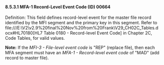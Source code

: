 #### 8.5.3.1 MFA-1 Record-Level Event Code (ID) 00664

Definition: This field defines record-level event for the master file record identified by the MFI segment and the primary key in this segment. Refer to file:///E:\V2\v2.9%20final%20Nov%20from%20Frank\V29_CH02C_Tables.docx#HL70180[HL7 Table 0180 - Record-level Event Code] in Chapter 2C, Code Tables, for valid values.

**Note:** If the _MFI-3 - File-level event code_ is "REP" (replace file), then each MFA segment must have an _MFA-1 - Record-level event code_ of "MAD" (add record to master file).
